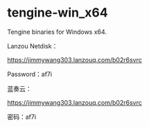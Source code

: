 # tengine-win_x64

Tengine binaries for Windows x64.

Lanzou Netdisk：

https://jimmywang303.lanzouq.com/b02r6svrc

Password：af7i

蓝奏云：

https://jimmywang303.lanzouq.com/b02r6svrc

密码：af7i
